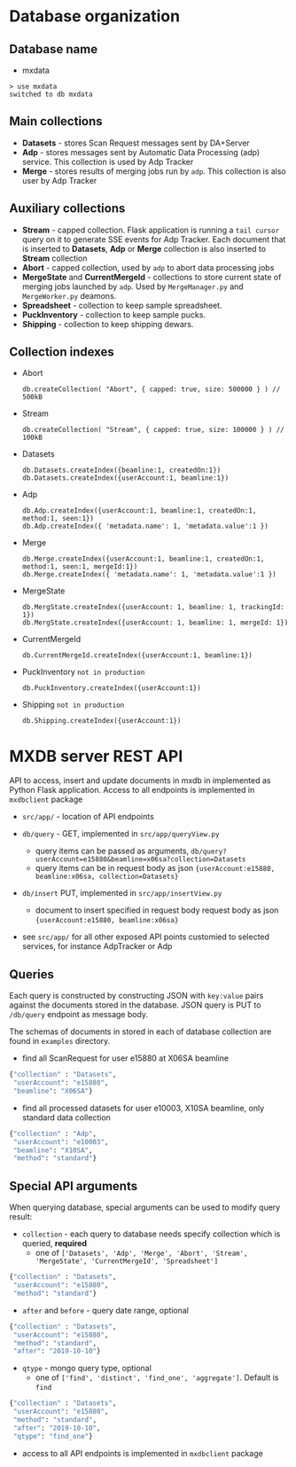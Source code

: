 Database organization
=====================

Database name
-------------
* mxdata
```
> use mxdata
switched to db mxdata
```

Main collections
----------------
* **Datasets** - stores Scan Request messages sent by DA+Server
* **Adp** - stores messages sent by Automatic Data Processing (adp) service. This collection is used by Adp Tracker
* **Merge** - stores results of merging jobs run by ```adp```. This collection is also user by Adp Tracker 

Auxiliary collections
---------------------
* **Stream** - capped collection. Flask application is running a ```tail cursor``` query on it to generate SSE events for Adp Tracker.
Each document that is inserted to **Datasets**, **Adp** or **Merge** collection is also inserted to **Stream** collection
* **Abort** - capped collection, used by ```adp``` to abort data processing jobs
* **MergeState** and **CurrentMergeId** - collections to store current state of merging jobs launched by ``adp``. 
Used by ```MergeManager.py``` and ```MergeWorker.py``` deamons.
* **Spreadsheet** - collection to keep sample spreadsheet.
* **PuckInventory** - collection to keep sample pucks.
* **Shipping** - collection to keep shipping dewars. 


Collection indexes 
------------------

* Abort

   ```
   db.createCollection( "Abort", { capped: true, size: 500000 } ) // 500kB
   ```

* Stream

   ```
   db.createCollection( "Stream", { capped: true, size: 100000 } ) // 100kB
   ```

* Datasets

   ```
   db.Datasets.createIndex({beamline:1, createdOn:1})
   db.Datasets.createIndex({userAccount:1, beamline:1})
   ```

* Adp

   ```
   db.Adp.createIndex({userAccount:1, beamline:1, createdOn:1, method:1, seen:1})
   db.Adp.createIndex({ 'metadata.name': 1, 'metadata.value':1 })
   ```

* Merge

   ```
   db.Merge.createIndex({userAccount:1, beamline:1, createdOn:1, method:1, seen:1, mergeId:1})
   db.Merge.createIndex({ 'metadata.name': 1, 'metadata.value':1 })
   ```

* MergeState

   ```
   db.MergState.createIndex({userAccount: 1, beamline: 1, trackingId: 1})
   db.MergState.createIndex({userAccount: 1, beamline: 1, mergeId: 1})
   ```

* CurrentMergeId

   ```
   db.CurrentMergeId.createIndex({userAccount:1, beamline:1})
   ```

* PuckInventory ``not in production``

   ```
   db.PuckInventory.createIndex({userAccount:1})
   ```

* Shipping ``not in production``

   ```
   db.Shipping.createIndex({userAccount:1})
   ```

MXDB server REST API
====================

API to access, insert and update documents in mxdb in implemented as Python Flask application.
Access to all endpoints is implemented in ```mxdbclient``` package

*  ```src/app/``` - location of API endpoints

* ```db/query``` - GET, implemented in ```src/app/queryView.py```
    * query items can be passed as arguments, ```db/query?userAccount=e15880&beamline=x06sa?collection=Datasets```
    * query items can be in request body as json ```{userAccount:e15880, beamline:x06sa, collection=Datasets}```
    
* ```db/insert``` PUT, implemented in ```src/app/insertView.py```
    * document to insert specified in request body request body as json ```{userAccount:e15880, beamline:x06sa}```

* see  ```src/app/``` for all other exposed API points customied to selected services, for instance AdpTracker or Adp
  
Queries
-------
Each query is constructed by constructing JSON with ```key:value``` pairs against the documents stored in the database.
JSON query is PUT to ```/db/query``` endpoint as message body.

The schemas of documents in stored in each of database collection are found in ```examples``` directory.

* find all ScanRequest for user e15880 at X06SA beamline

```python
{"collection" : "Datasets",
 "userAccount": "e15880",
 "beamline": "X06SA"}
``` 

* find all processed datasets for user e10003, X10SA beamline, only standard data collection 

```python
{"collection" : "Adp",
 "userAccount": "e10003",
 "beamline": "X10SA",
 "method": "standard"}
```

Special API arguments
---------------------
When querying database, special arguments can be used to modify query result:

* ```collection``` - each query to database needs specify collection which is queried, **required** 
    * one of ```['Datasets', 'Adp', 'Merge', 'Abort', 'Stream', 'MergeState', 'CurrentMergeId', 'Spreadsheet']```

```python
{"collection" : "Datasets",
 "userAccount": "e15880",
 "method": "standard"}

```    
 
* ```after``` and ```before``` - query date range, optional

```python
{"collection" : "Datasets",
 "userAccount": "e15880",
 "method": "standard",
 "after": "2019-10-10"}

```

* ```qtype``` - mongo query type, optional
    * one of ```['find', 'distinct', 'find_one', 'aggregate']```. Default is ```find```

```python
{"collection" : "Datasets",
 "userAccount": "e15880",
 "method": "standard",
 "after": "2019-10-10",
 "qtype": "find_one"}
```

* access to all API endpoints is implemented in ```mxdbclient``` package
